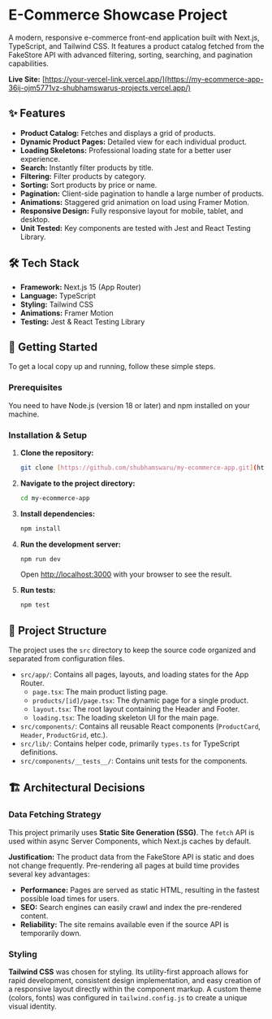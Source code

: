 # E-Commerce Showcase Project

A modern, responsive e-commerce front-end application built with Next.js, TypeScript, and Tailwind CSS. It features a product catalog fetched from the FakeStore API with advanced filtering, sorting, searching, and pagination capabilities.

**Live Site:** [https://your-vercel-link.vercel.app/](https://my-ecommerce-app-36ij-ojm5771vz-shubhamswarus-projects.vercel.app/)  


## ✨ Features
* **Product Catalog:** Fetches and displays a grid of products.
* **Dynamic Product Pages:** Detailed view for each individual product.
* **Loading Skeletons:** Professional loading state for a better user experience.
* **Search:** Instantly filter products by title.
* **Filtering:** Filter products by category.
* **Sorting:** Sort products by price or name.
* **Pagination:** Client-side pagination to handle a large number of products.
* **Animations:** Staggered grid animation on load using Framer Motion.
* **Responsive Design:** Fully responsive layout for mobile, tablet, and desktop.
* **Unit Tested:** Key components are tested with Jest and React Testing Library.

## 🛠️ Tech Stack

* **Framework:** Next.js 15 (App Router)
* **Language:** TypeScript
* **Styling:** Tailwind CSS
* **Animations:** Framer Motion
* **Testing:** Jest & React Testing Library

## 🚀 Getting Started

To get a local copy up and running, follow these simple steps.

### Prerequisites

You need to have Node.js (version 18 or later) and npm installed on your machine.

### Installation & Setup

1.  **Clone the repository:**
    ```bash
    git clone [https://github.com/shubhamswaru/my-ecommerce-app.git](https://github.com/your-username/your-repo-name.git)
    ```
2.  **Navigate to the project directory:**
    ```bash
    cd my-ecommerce-app
    ```
3.  **Install dependencies:**
    ```bash
    npm install
    ```
4.  **Run the development server:**
    ```bash
    npm run dev
    ```
    Open [http://localhost:3000](http://localhost:3000) with your browser to see the result.

5.  **Run tests:**
    ```bash
    npm test
    ```

## 📂 Project Structure

The project uses the `src` directory to keep the source code organized and separated from configuration files.

-   `src/app/`: Contains all pages, layouts, and loading states for the App Router.
    -   `page.tsx`: The main product listing page.
    -   `products/[id]/page.tsx`: The dynamic page for a single product.
    -   `layout.tsx`: The root layout containing the Header and Footer.
    -   `loading.tsx`: The loading skeleton UI for the main page.
-   `src/components/`: Contains all reusable React components (`ProductCard`, `Header`, `ProductGrid`, etc.).
-   `src/lib/`: Contains helper code, primarily `types.ts` for TypeScript definitions.
-   `src/components/__tests__/`: Contains unit tests for the components.

## 🏗️ Architectural Decisions

### Data Fetching Strategy

This project primarily uses **Static Site Generation (SSG)**. The `fetch` API is used within async Server Components, which Next.js caches by default.

**Justification:** The product data from the FakeStore API is static and does not change frequently. Pre-rendering all pages at build time provides several key advantages:
* **Performance:** Pages are served as static HTML, resulting in the fastest possible load times for users.
* **SEO:** Search engines can easily crawl and index the pre-rendered content.
* **Reliability:** The site remains available even if the source API is temporarily down.

### Styling

**Tailwind CSS** was chosen for styling. Its utility-first approach allows for rapid development, consistent design implementation, and easy creation of a responsive layout directly within the component markup. A custom theme (colors, fonts) was configured in `tailwind.config.js` to create a unique visual identity.
